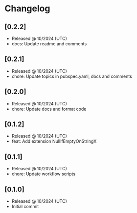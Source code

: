 # Changelog

## [0.2.2]

- Released @ 10/2024 (UTC)
- docs: Update readme and comments

## [0.2.1]

- Released @ 10/2024 (UTC)
- chore: Update topics in pubspec.yaml, docs and comments

## [0.2.0]

- Released @ 10/2024 (UTC)
- chore: Update docs and format code

## [0.1.2]

- Released @ 10/2024 (UTC)
- feat: Add extension NullIfEmptyOnStringX

## [0.1.1]

- Released @ 10/2024 (UTC)
- chore: Update workflow scripts

## [0.1.0]

- Released @ 10/2024 (UTC)
- Initial commit
